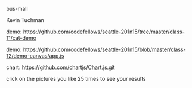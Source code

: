 bus-mall

Kevin Tuchman

demo: https://github.com/codefellows/seattle-201n15/tree/master/class-11/cat-demo

demo: https://github.com/codefellows/seattle-201n15/blob/master/class-12/demo-canvas/app.js

chart: https://github.com/chartjs/Chart.js.git

click on the pictures you like 25 times to see your results